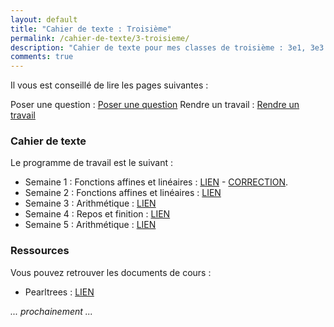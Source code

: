```yaml
---
layout: default
title: "Cahier de texte : Troisième"
permalink: /cahier-de-texte/3-troisieme/
description: "Cahier de texte pour mes classes de troisième : 3e1, 3e3 et 3e5"
comments: true
---
```



Il vous est conseillé de lire les pages suivantes : 

Poser une question : [Poser une question](/questions/)
Rendre un travail : [Rendre un travail](/rendu/)

### Cahier de texte

Le programme de travail est le suivant : 

* Semaine 1 : Fonctions affines et linéaires : [LIEN](/posts/s1-3eme-16mars-22mars/) - [CORRECTION](/posts/s1-3eme-correction/).
* Semaine 2 : Fonctions affines et linéaires : [LIEN](/posts/s2-3eme-23mars-29mars/)
* Semaine 3 : Arithmétique : [LIEN](/posts/s3-3eme-30mars-05avril/)
* Semaine 4 : Repos et finition : [LIEN](/posts/S4-3eme-6avril-12avril/)
* Semaine 5 : Arithmétique : [LIEN](/posts/S5-3eme-13avril-19avril/)

### Ressources

Vous pouvez retrouver les documents de cours : 

* Pearltrees : [LIEN](https://www.pearltrees.com/private/id26791887?access=1784557f908.198cfcf.f72223a77d258bd9dbb4f2fd4aee96bd)

*... prochainement ...*
